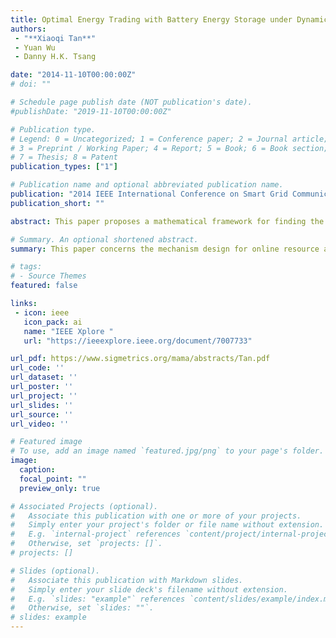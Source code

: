 ```yaml
---
title: Optimal Energy Trading with Battery Energy Storage under Dynamic Pricing
authors:
 - "**Xiaoqi Tan**"
 - Yuan Wu
 - Danny H.K. Tsang

date: "2014-11-10T00:00:00Z"
# doi: ""

# Schedule page publish date (NOT publication's date).
#publishDate: "2019-11-10T00:00:00Z"

# Publication type.
# Legend: 0 = Uncategorized; 1 = Conference paper; 2 = Journal article;
# 3 = Preprint / Working Paper; 4 = Report; 5 = Book; 6 = Book section;
# 7 = Thesis; 8 = Patent
publication_types: ["1"]

# Publication name and optional abbreviated publication name.
publication: "2014 IEEE International Conference on Smart Grid Communications (SmartGridComm)"
publication_short: ""

abstract: This paper proposes a mathematical framework for finding the optimal energy trading policy with battery energy storage (BES) under a dynamic pricing environment. We have previously shown that finding the arbitrage value of BES with known historical price data can be solved by iterative linear programming. The objective of the present paper is to show that, when the price information remains unknown, finding the optimal economic value of lifetime-constrained BES falls within the purview of stochastic shortest path problems, and the optimal policy presents the property of a threshold structure. To overcome the dimensionality difficulty, we propose a structure-based aggregation method, i.e., Layer and Group, to construct optimal trading policies. The elegance of this approach lies in its circumventing of the need for exhausted value iteration over the entire state space. Instead, the approach works in a hierarchical and parallel fashion, thus significantly speeding up the convergence to the optimality. Extensive experimental results show that this approach can dramatically reduce the computational complexity, thus contributing to the computationally tractable optimality without requiring any approximation. Numerical simulation also demonstrates the validity of the proposed framework, and various trading insights for practical BES systems have been formed.

# Summary. An optional shortened abstract.
summary: This paper concerns the mechanism design for online resource allocation in a strategic setting. In this setting, a single supplier allocates capacity-limited resources to requests that arrive in a sequential and arbitrary manner. Each request is associated with an agent who may act selfishly to misreport the requirement and valuation of her request.

# tags:
# - Source Themes
featured: false

links:
 - icon: ieee
   icon_pack: ai
   name: "IEEE Xplore "
   url: "https://ieeexplore.ieee.org/document/7007733"

url_pdf: https://www.sigmetrics.org/mama/abstracts/Tan.pdf
url_code: ''
url_dataset: ''
url_poster: ''
url_project: ''
url_slides: ''
url_source: ''
url_video: ''

# Featured image
# To use, add an image named `featured.jpg/png` to your page's folder.
image:
  caption:
  focal_point: ""
  preview_only: true

# Associated Projects (optional).
#   Associate this publication with one or more of your projects.
#   Simply enter your project's folder or file name without extension.
#   E.g. `internal-project` references `content/project/internal-project/index.md`.
#   Otherwise, set `projects: []`.
# projects: []

# Slides (optional).
#   Associate this publication with Markdown slides.
#   Simply enter your slide deck's filename without extension.
#   E.g. `slides: "example"` references `content/slides/example/index.md`.
#   Otherwise, set `slides: ""`.
# slides: example
---
```

